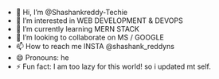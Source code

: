 - 👋 Hi, I’m @Shashankreddy-Techie
- 👀 I’m interested in WEB DEVELOPMENT & DEVOPS
- 🌱 I’m currently learning MERN STACK
- 💞️ I’m looking to collaborate on MS / GOOGLE
- 📫 How to reach me INSTA @shashank_reddyns
- 😄 Pronouns: he
- ⚡ Fun fact: I am too lazy for this world! so i updated mt self.

<!---
Shashankreddy-Techie/Shashankreddy-Techie is a ✨ special ✨ repository because its `README.md` (this file) appears on your GitHub profile.
You can click the Preview link to take a look at your changes.
--->
